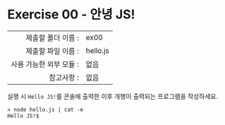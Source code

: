 # Exercise 00 - 안녕 JS!

|                      |                    |
| --------------------:| ------------------ |
|   제출할 폴더 이름 :     |  ex00              |
|   제출할 파일 이름 :     |  hello.js          |
|   사용 가능한 외부 모듈 : |  없음               |
|   참고사항 :           |  없음                |

실행 시 `Hello JS!`를 콘솔에 출력한 이후 개행이 출력되는 프로그램을 작성하세요.

```console
> node hello.js | cat -e
Hello JS!$
```
